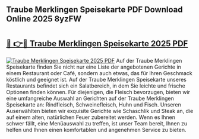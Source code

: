 ## Traube Merklingen Speisekarte PDF Download Online 2025 8yzFW

# <h2><a href="http://gc7eaf8.nevu.top/?p=Traube+Merklingen+Speisekarte">🔗 👉🔴 Traube Merklingen Speisekarte 2025 PDF</a></h2>

[![Traube Merklingen Speisekarte 2025 PDF](https://i.imgur.com/dBaPXMq.png)](http://gc7eaf8.nevu.top/?p=Traube+Merklingen+Speisekarte)
Auf der Traube Merklingen Speisekarte finden Sie nicht nur eine Liste der angebotenen Gerichte in einem Restaurant oder Café, sondern auch etwas, das für Ihren Geschmack köstlich und geeignet ist. Auf der Traube Merklingen Speisekarte unseres Restaurants befindet sich ein Salatbereich, in dem Sie leichte und frische Optionen finden können. Für diejenigen, die Fleisch bevorzugen, bieten wir eine umfangreiche Auswahl an Gerichten auf der Traube Merklingen Speisekarte an: Rindfleisch, Schweinefleisch, Huhn und Fisch. Unseren Auserwählten bieten wir exquisite Gerichte wie Schaschlik und Steak an, die auf einem alten, natürlichen Feuer zubereitet werden. Wenn es Ihnen schwer fällt, eine Menüauswahl zu treffen, ist unser Team bereit, Ihnen zu helfen und Ihnen einen komfortablen und angenehmen Service zu bieten.
